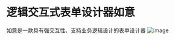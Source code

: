 # 逻辑交互式表单设计器如意
如意是一款具有强交互性、支持业务逻辑设计的表单设计器
![image](https://github.com/shiyafeng/ruyi/blob/master/ruyi.jpg)
